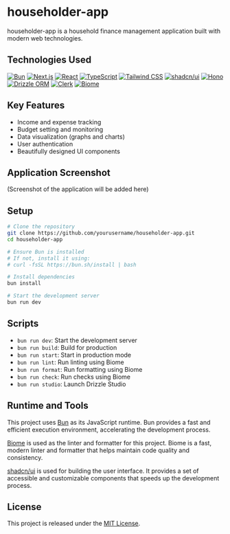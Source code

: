 # householder-app

householder-app is a household finance management application built with modern web technologies.

## Technologies Used

[![Bun](https://img.shields.io/badge/Bun-000000?style=for-the-badge&logo=bun&logoColor=white)](https://bun.sh/)
[![Next.js](https://img.shields.io/badge/Next.js-000000?style=for-the-badge&logo=next.js&logoColor=white)](https://nextjs.org/)
[![React](https://img.shields.io/badge/React-20232A?style=for-the-badge&logo=react&logoColor=61DAFB)](https://reactjs.org/)
[![TypeScript](https://img.shields.io/badge/TypeScript-007ACC?style=for-the-badge&logo=typescript&logoColor=white)](https://www.typescriptlang.org/)
[![Tailwind CSS](https://img.shields.io/badge/Tailwind_CSS-38B2AC?style=for-the-badge&logo=tailwind-css&logoColor=white)](https://tailwindcss.com/)
[![shadcn/ui](https://img.shields.io/badge/shadcn%2Fui-000000?style=for-the-badge&logo=shadcnui&logoColor=white)](https://ui.shadcn.com/)
[![Hono](https://img.shields.io/badge/🔥%20Hono-E36002?style=for-the-badge)](https://hono.dev/)
[![Drizzle ORM](https://img.shields.io/badge/🌧%20Drizzle_ORM-C5F74F?style=for-the-badge)](https://orm.drizzle.team/)
[![Clerk](https://img.shields.io/badge/Clerk-6C47FF?style=for-the-badge&logo=clerk&logoColor=white)](https://clerk.com/)
[![Biome](https://img.shields.io/badge/Biome-60A5FA?style=for-the-badge&logo=biome&logoColor=white)](https://biomejs.dev/)

## Key Features

- Income and expense tracking
- Budget setting and monitoring
- Data visualization (graphs and charts)
- User authentication
- Beautifully designed UI components

## Application Screenshot

(Screenshot of the application will be added here)

## Setup

```bash
# Clone the repository
git clone https://github.com/yourusername/householder-app.git
cd householder-app

# Ensure Bun is installed
# If not, install it using:
# curl -fsSL https://bun.sh/install | bash

# Install dependencies
bun install

# Start the development server
bun run dev
```

## Scripts

- `bun run dev`: Start the development server
- `bun run build`: Build for production
- `bun run start`: Start in production mode
- `bun run lint`: Run linting using Biome
- `bun run format`: Run formatting using Biome
- `bun run check`: Run checks using Biome
- `bun run studio`: Launch Drizzle Studio

## Runtime and Tools

This project uses [Bun](https://bun.sh/) as its JavaScript runtime. Bun provides a fast and efficient execution environment, accelerating the development process.

[Biome](https://biomejs.dev/) is used as the linter and formatter for this project. Biome is a fast, modern linter and formatter that helps maintain code quality and consistency.

[shadcn/ui](https://ui.shadcn.com/) is used for building the user interface. It provides a set of accessible and customizable components that speeds up the development process.

## License

This project is released under the [MIT License](LICENSE).
